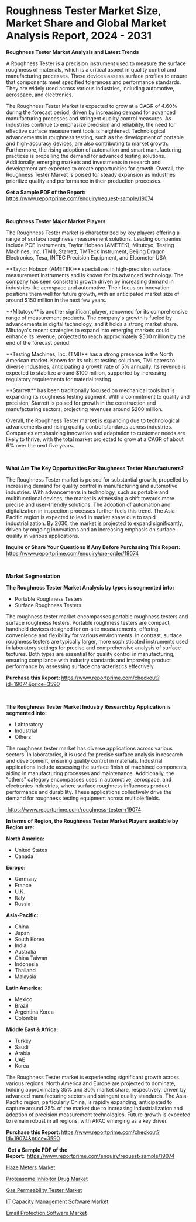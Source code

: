 <p><h1>Roughness Tester Market Size, Market Share and Global Market Analysis Report, 2024 - 2031</h1></p><p><strong>Roughness Tester Market Analysis and Latest Trends</strong></p>
<p><p>A Roughness Tester is a precision instrument used to measure the surface roughness of materials, which is a critical aspect in quality control and manufacturing processes. These devices assess surface profiles to ensure that components meet specified tolerances and performance standards. They are widely used across various industries, including automotive, aerospace, and electronics.</p><p>The Roughness Tester Market is expected to grow at a CAGR of 4.60% during the forecast period, driven by increasing demand for advanced manufacturing processes and stringent quality control measures. As industries continue to emphasize precision and reliability, the need for effective surface measurement tools is heightened. Technological advancements in roughness testing, such as the development of portable and high-accuracy devices, are also contributing to market growth. Furthermore, the rising adoption of automation and smart manufacturing practices is propelling the demand for advanced testing solutions. Additionally, emerging markets and investments in research and development are expected to create opportunities for growth. Overall, the Roughness Tester Market is poised for steady expansion as industries prioritize quality and performance in their production processes.</p></p>
<p><strong>Get a Sample PDF of the Report:&nbsp;</strong> <a href="https://www.reportprime.com/enquiry/request-sample/19074?utm_campaign=12&utm_medium=2&utm_source=Github&utm_content=ia&utm_term=22112024&utm_id=roughness-tester">https://www.reportprime.com/enquiry/request-sample/19074</a></p>
<p>&nbsp;</p>
<p><strong>Roughness Tester Major Market Players</strong></p>
<p><p>The Roughness Tester market is characterized by key players offering a range of surface roughness measurement solutions. Leading companies include PCE Instruments, Taylor Hobson (AMETEK), Mitutoyo, Testing Machines, Inc. (TMI), Starrett, TMTeck Instrument, Beijing Dragon Electronics, Tesa, INTEC Precision Equipment, and Elcometer USA. </p><p>**Taylor Hobson (AMETEK)** specializes in high-precision surface measurement instruments and is known for its advanced technology. The company has seen consistent growth driven by increasing demand in industries like aerospace and automotive. Their focus on innovation positions them well for future growth, with an anticipated market size of around $150 million in the next few years.</p><p>**Mitutoyo** is another significant player, renowned for its comprehensive range of measurement products. The company's growth is fueled by advancements in digital technology, and it holds a strong market share. Mitutoyo's recent strategies to expand into emerging markets could enhance its revenue, projected to reach approximately $500 million by the end of the forecast period.</p><p>**Testing Machines, Inc. (TMI)** has a strong presence in the North American market. Known for its robust testing solutions, TMI caters to diverse industries, anticipating a growth rate of 5% annually. Its revenue is expected to stabilize around $100 million, supported by increasing regulatory requirements for material testing.</p><p>**Starrett** has been traditionally focused on mechanical tools but is expanding its roughness testing segment. With a commitment to quality and precision, Starrett is poised for growth in the construction and manufacturing sectors, projecting revenues around $200 million.</p><p>Overall, the Roughness Tester market is expanding due to technological advancements and rising quality control standards across industries. Companies emphasizing innovation and adaptation to customer needs are likely to thrive, with the total market projected to grow at a CAGR of about 6% over the next five years.</p></p>
<p>&nbsp;</p>
<p><strong>What Are The Key Opportunities For Roughness Tester Manufacturers?</strong></p>
<p><p>The Roughness Tester market is poised for substantial growth, propelled by increasing demand for quality control in manufacturing and automotive industries. With advancements in technology, such as portable and multifunctional devices, the market is witnessing a shift towards more precise and user-friendly solutions. The adoption of automation and digitalization in inspection processes further fuels this trend. The Asia-Pacific region is expected to lead in market share due to rapid industrialization. By 2030, the market is projected to expand significantly, driven by ongoing innovations and an increasing emphasis on surface quality in various applications.</p></p>
<p><strong>Inquire or Share Your Questions If Any Before Purchasing This Report:</strong> <a href="https://www.reportprime.com/enquiry/pre-order/19074?utm_campaign=12&utm_medium=2&utm_source=Github&utm_content=ia&utm_term=22112024&utm_id=roughness-tester">https://www.reportprime.com/enquiry/pre-order/19074</a></p>
<p>&nbsp;</p>
<p><strong>Market Segmentation</strong></p>
<p><strong>The Roughness Tester Market Analysis by types is segmented into:</strong></p>
<p><ul><li>Portable Roughness Testers</li><li>Surface Roughness Testers</li></ul></p>
<p><p>The roughness tester market encompasses portable roughness testers and surface roughness testers. Portable roughness testers are compact, handheld devices designed for on-site measurements, offering convenience and flexibility for various environments. In contrast, surface roughness testers are typically larger, more sophisticated instruments used in laboratory settings for precise and comprehensive analysis of surface textures. Both types are essential for quality control in manufacturing, ensuring compliance with industry standards and improving product performance by assessing surface characteristics effectively.</p></p>
<p><strong>Purchase this Report:&nbsp;</strong><a href="https://www.reportprime.com/checkout?id=19074&price=3590&utm_campaign=12&utm_medium=2&utm_source=Github&utm_content=ia&utm_term=22112024&utm_id=roughness-tester">https://www.reportprime.com/checkout?id=19074&price=3590</a></p>
<p>&nbsp;</p>
<p><strong>The Roughness Tester Market Industry Research by Application is segmented into:</strong></p>
<p><ul><li>Labtoratory</li><li>Industrial</li><li>Others</li></ul></p>
<p><p>The roughness tester market has diverse applications across various sectors. In laboratories, it is used for precise surface analysis in research and development, ensuring quality control in materials. Industrial applications include assessing the surface finish of machined components, aiding in manufacturing processes and maintenance. Additionally, the "others" category encompasses uses in automotive, aerospace, and electronics industries, where surface roughness influences product performance and durability. These applications collectively drive the demand for roughness testing equipment across multiple fields.</p></p>
<p><a href="https://www.reportprime.com/roughness-tester-r19074?utm_campaign=12&utm_medium=2&utm_source=Github&utm_content=ia&utm_term=22112024&utm_id=roughness-tester">&nbsp;https://www.reportprime.com/roughness-tester-r19074</a></p>
<p><strong>In terms of Region, the Roughness Tester Market Players available by Region are:</strong></p>
<p>
    <p> <strong> North America: </strong>
        <ul>
            <li>United States</li>
            <li>Canada</li>
        </ul>
        </p> 
    <p> <strong> Europe: </strong>
        <ul>
            <li>Germany</li>
            <li>France</li>
            <li>U.K.</li>
            <li>Italy</li>
            <li>Russia</li>
        </ul>
        </p> 
    <p> <strong> Asia-Pacific: </strong>
        <ul>
            <li>China</li>
            <li>Japan</li>
            <li>South Korea</li>
            <li>India</li>
            <li>Australia</li>
            <li>China Taiwan</li>
            <li>Indonesia</li>
            <li>Thailand</li>
            <li>Malaysia</li>
        </ul>
        </p> 
    <p> <strong> Latin America: </strong>
        <ul>
            <li>Mexico</li>
            <li>Brazil</li>
            <li>Argentina Korea</li>
            <li>Colombia</li>
        </ul>
        </p> 
    <p> <strong> Middle East & Africa: </strong>
        <ul>
            <li>Turkey</li>
            <li>Saudi</li>
            <li>Arabia</li>
            <li>UAE</li>
            <li>Korea</li>
        </ul>
    </p>
    </p>
<p><p>The Roughness Tester market is experiencing significant growth across various regions. North America and Europe are projected to dominate, holding approximately 35% and 30% market share, respectively, driven by advanced manufacturing sectors and stringent quality standards. The Asia-Pacific region, particularly China, is rapidly expanding, anticipated to capture around 25% of the market due to increasing industrialization and adoption of precision measurement technologies. Future growth is expected to remain robust in all regions, with APAC emerging as a key driver.</p></p>
<p><strong>Purchase this Report: </strong><a href="https://www.reportprime.com/checkout?id=19074&price=3590&utm_campaign=12&utm_medium=2&utm_source=Github&utm_content=ia&utm_term=22112024&utm_id=roughness-tester">https://www.reportprime.com/checkout?id=19074&price=3590</a></p>
<p>&nbsp;<strong>Get a Sample PDF of the Report:&nbsp;&nbsp;</strong><a href="https://www.reportprime.com/enquiry/request-sample/19074?utm_campaign=12&utm_medium=2&utm_source=Github&utm_content=ia&utm_term=22112024&utm_id=roughness-tester">https://www.reportprime.com/enquiry/request-sample/19074</a></p>
<p><strong></strong></p>
<p><p><a href="https://github.com/JakirUddin511/Market-Research-Report-List-1/blob/main/haze-meters-market.md?utm_campaign=12&utm_medium=2&utm_source=Github&utm_content=ia&utm_term=22112024&utm_id=roughness-tester">Haze Meters Market</a></p><p><a href="https://issuu.com/reportprime-2/docs/proteasome-inhibitor-drug-market-si_bf6fd374fe5c39?utm_campaign=12&utm_medium=2&utm_source=Github&utm_content=ia&utm_term=22112024&utm_id=roughness-tester">Proteasome Inhibitor Drug Market</a></p><p><a href="https://github.com/ChiragRP21/Market-Research-Report-List-6/blob/main/gas-permeability-tester-market.md?utm_campaign=12&utm_medium=2&utm_source=Github&utm_content=ia&utm_term=22112024&utm_id=roughness-tester">Gas Permeability Tester Market</a></p><p><a href="https://www.linkedin.com/pulse/current-state-capacity-management-software-market-size-vvkhe?utm_campaign=12&utm_medium=2&utm_source=Github&utm_content=ia&utm_term=22112024&utm_id=roughness-tester">IT Capacity Management Software Market</a></p><p><a href="https://www.linkedin.com/pulse/global-email-protection-software-market-trends-insights-growth-jiwpe?utm_campaign=12&utm_medium=2&utm_source=Github&utm_content=ia&utm_term=22112024&utm_id=roughness-tester">Email Protection Software Market</a></p></p>